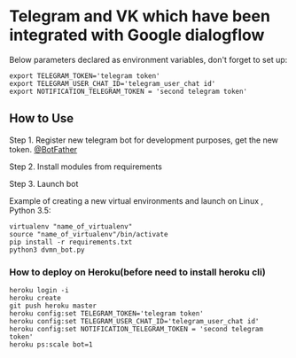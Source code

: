 # Telegram and VK which have been integrated with Google dialogflow



Below parameters declared as environment variables, don't forget to set up:
```
export TELEGRAM_TOKEN='telegram token'
export TELEGRAM_USER_CHAT_ID='telegram_user_chat id'
export NOTIFICATION_TELEGRAM_TOKEN = 'second telegram token'

```


## How to Use

Step 1. Register new telegram bot for development purposes, get the new token. [@BotFather](https://telegram.me/botfather)

Step 2. Install modules from requirements

Step 3. Launch bot


Example of creating a new virtual environments and launch on Linux , Python 3.5:

```
virtualenv "name_of_virtualenv"
source "name_of_virtualenv"/bin/activate
pip install -r requirements.txt
python3 dvmn_bot.py

```


### How to deploy on Heroku(before need to install heroku cli)


```
heroku login -i
heroku create
git push heroku master
heroku config:set TELEGRAM_TOKEN='telegram token'
heroku config:set TELEGRAM_USER_CHAT_ID='telegram_user_chat id'
heroku config:set NOTIFICATION_TELEGRAM_TOKEN = 'second telegram token'
heroku ps:scale bot=1
```


